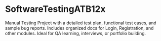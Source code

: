 # SoftwareTestingATB12x
Manual Testing Project with a detailed test plan, functional test cases, and sample bug reports. Includes organized docs for Login, Registration, and other modules. Ideal for QA learning, interviews, or portfolio building.
